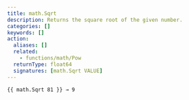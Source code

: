 ```yaml
---
title: math.Sqrt
description: Returns the square root of the given number.
categories: []
keywords: []
action:
  aliases: []
  related:
    - functions/math/Pow
  returnType: float64
  signatures: [math.Sqrt VALUE]
---
```


```go-html-template
{{ math.Sqrt 81 }} → 9
```
